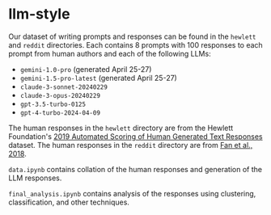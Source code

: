 # llm-style

Our dataset of writing prompts and responses can be found in the `hewlett` and `reddit` directories. Each contains 8 prompts with 100 responses to each prompt from human authors and each of the following LLMs:

- `gemini-1.0-pro` (generated April 25-27)
- `gemini-1.5-pro-latest` (generated April 25-27)
- `claude-3-sonnet-20240229`
- `claude-3-opus-20240229`
- `gpt-3.5-turbo-0125`
- `gpt-4-turbo-2024-04-09`

The human responses in the `hewlett` directory are from the Hewlett Foundation's [2019 Automated Scoring of Human Generated Text Responses](https://www.kaggle.com/c/asap-aes/data) dataset. The human responses in the `reddit` directory are from [Fan et al., 2018](https://github.com/facebookresearch/fairseq/blob/main/examples/stories/README.md). 

`data.ipynb` contains collation of the human responses and generation of the LLM responses.

`final_analysis.ipynb` contains analysis of the responses using clustering, classification, and other techniques.
